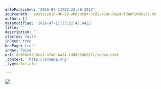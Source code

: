 ```yaml
---
datePublished: '2016-07-11T23:22:58.391Z'
sourcePath: _posts/2016-06-29-8b050c94-5cd1-47a6-ba24-fd88784b617c.md
author: []
dateModified: '2016-07-11T23:22:42.942Z'
title: ''
description: ''
starred: false
inFeed: true
hasPage: true
inNav: false
url: 8b050c94-5cd1-47a6-ba24-fd88784b617c/index.html
_context: 'http://schema.org'
_type: Article

---
```

![](https://imgflo.herokuapp.com/graph/vahj1ThiexotieMo/efcdd60d6d862509af7273065b23c777/croprotate.jpg?cropheight=4246&cropwidth=2832&degrees=0&input=https%3A%2F%2Fthe-grid-user-content.s3-us-west-2.amazonaws.com%2Fd223f9d2-05bd-4189-9fa3-f62f6ec54f9f.jpg&x=0&y=0)